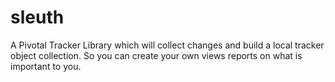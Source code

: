 sleuth
======

A Pivotal Tracker Library which will collect changes and build a local tracker object collection. So you can create your own views reports on what is important to you.
